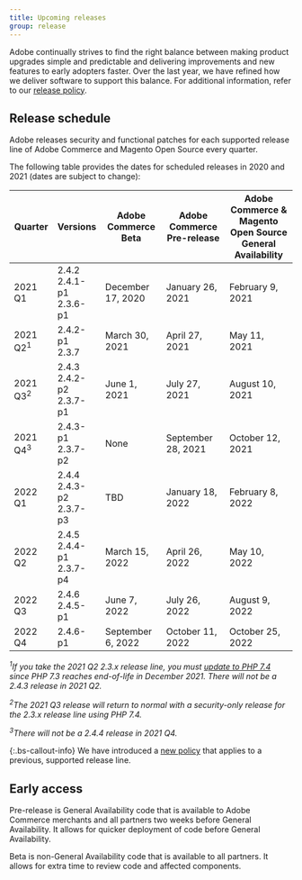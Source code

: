 ```yaml
---
title: Upcoming releases
group: release
---
```


Adobe continually strives to find the right balance between making product upgrades simple and predictable and delivering improvements and new features to early adopters faster. Over the last year, we have refined how we deliver software to support this balance. For additional information, refer to our [release policy]({{site.baseurl}}/release/policy/).

## Release schedule

Adobe releases security and functional patches for each supported release line of Adobe Commerce and Magento Open Source every quarter.

The following table provides the dates for scheduled releases in 2020 and 2021 (dates are subject to change):

| Quarter             | Versions                      | Adobe Commerce Beta | Adobe Commerce Pre-release | Adobe Commerce & Magento Open Source<br>General Availability |
|---------------------|-------------------------------|---------------------|----------------------------|-----------------------------------------------------------|
| 2021 Q1             | 2.4.2<br>2.4.1-p1<br>2.3.6-p1 | December 17, 2020   | January 26, 2021           | February 9, 2021                                          |
| 2021 Q2<sup>1</sup> | 2.4.2-p1<br>2.3.7             | March 30, 2021      | April 27, 2021             | May 11, 2021                                              |
| 2021 Q3<sup>2</sup> | 2.4.3<br>2.4.2-p2<br>2.3.7-p1 | June 1, 2021        | July 27, 2021              | August 10, 2021                                           |
| 2021 Q4<sup>3</sup> | 2.4.3-p1<br>2.3.7-p2          | None                | September 28, 2021         | October 12, 2021                                          |
| 2022 Q1             | 2.4.4<br>2.4.3-p2<br>2.3.7-p3 | TBD                 | January 18, 2022           | February 8, 2022                                          |
| 2022 Q2             | 2.4.5<br>2.4.4-p1<br>2.3.7-p4 | March 15, 2022      | April 26, 2022             | May 10, 2022                                              |
| 2022 Q3             | 2.4.6<br>2.4.5-p1             | June 7, 2022        | July 26, 2022              | August 9, 2022                                            |
| 2022 Q4             | 2.4.6-p1                      | September 6, 2022   | October 11, 2022           | October 25, 2022                                          |

_<sup>1</sup>If you take the 2021 Q2 2.3.x release line, you must [update to PHP 7.4](https://community.magento.com/t5/Magento-DevBlog/PHP-7-4-support-for-Magento-2-3-x-release-line/ba-p/458946) since PHP 7.3 reaches end-of-life in December 2021. There will not be a 2.4.3 release in 2021 Q2._

_<sup>2</sup>The 2021 Q3 release will return to normal with a security-only release for the 2.3.x release line using PHP 7.4._

_<sup>3</sup>There will not be a 2.4.4 release in 2021 Q4._

{:.bs-callout-info}
We have introduced a [new policy](https://magento.com/updated-lifecycle-policy-magento-releases) that applies to a previous, supported release line.

## Early access

Pre-release is General Availability code that is available to Adobe Commerce merchants and all partners two weeks before General Availability. It allows for quicker deployment of code before General Availability.

Beta is non-General Availability code that is available to all partners. It allows for extra time to review code and affected components.
